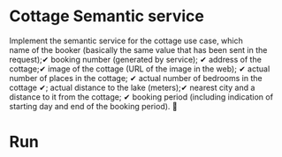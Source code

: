 # Cottage Semantic service
Implement the semantic service for the cottage use case, which  
  name of the booker (basically the same value that has been sent in the request);✔
  booking number (generated by service); ✔
  address of the cottage;✔
  image of the cottage (URL of the image in the web); ✔
  actual number of places in the cottage; ✔
  actual number of bedrooms in the cottage ✔;
  actual distance to the lake (meters);✔
  nearest city and a distance to it from the cottage; ✔
  booking period (including indication of starting day and end of the booking period). 👀 


 # Run
 
